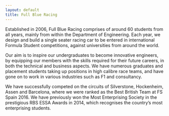 ```yaml
---
layout: default
title: Full Blue Racing
---
```

Established in 2006, Full Blue Racing comprises of around 60 students from all years, mainly from within the Department of Engineering. Each year, we design and build a single seater racing car to be entered in international Formula Student competitions, against universities from around the world.

Our aim is to inspire our undergraduates to become innovative engineers, by equipping our members with the skills required for their future careers, in both the technical and business aspects. We have numerous graduates and placement students taking up positions in high calibre race teams, and have gone on to work in various industries such as F1 and consultancy.

We have successfully competed on the circuits of Silverstone, Hockenheim, Assen and Barcelona, where we were ranked as the Best British Team at FS Spain 2016. We have previously won the Most Enterprising Society in the prestigious RBS ESSA Awards in 2014, which recognises the country’s most enterprising students.
